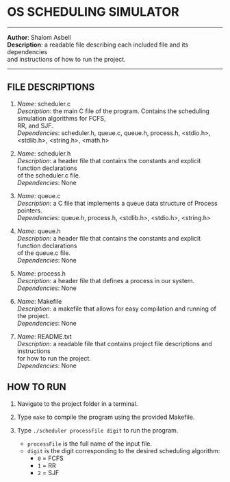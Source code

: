 # OS SCHEDULING SIMULATOR

*******************************************************************************************************
**Author**: Shalom Asbell                                                                            
**Description**: a readable file describing each included file and its dependencies                     
  and instructions of how to run the project.                                                         
*******************************************************************************************************

## FILE DESCRIPTIONS

1. *Name*: scheduler.c  
   *Description*: the main C file of the program. Contains the scheduling simulation algorithms for FCFS,  
   RR, and SJF.  
   *Dependencies*: scheduler.h, queue.c, queue.h, process.h, <stdio.h>, <stdlib.h>, <string.h>, <math.h>  

2. *Name*: scheduler.h  
   *Description*: a header file that contains the constants and explicit function declarations  
   of the scheduler.c file.  
   *Dependencies*: None  

3. *Name*: queue.c  
   *Description*: a C file that implements a queue data structure of Process pointers.  
   *Dependencies*: queue.h, process.h, <stdlib.h>, <stdio.h>, <string.h>  

4. *Name*: queue.h  
   *Description*: a header file that contains the constants and explicit function declarations  
   of the queue.c file.  
   *Dependencies*: None  

5. *Name*: process.h  
   *Description*: a header file that defines a process in our system.  
   *Dependencies*: None  

6. *Name*: Makefile  
   *Description*: a makefile that allows for easy compilation and running of the project.  
   *Dependencies*: None  

7. *Name*: README.txt  
   *Description*: a readable file that contains project file descriptions and instructions  
   for how to run the project.  
   *Dependencies*: None  

## HOW TO RUN

1. Navigate to the project folder in a terminal.  
2. Type `make` to compile the program using the provided Makefile.  
3. Type `./scheduler processFile digit` to run the program.  

   - `processFile` is the full name of the input file.  
   - `digit` is the digit corresponding to the desired scheduling algorithm:  
     - `0` = FCFS  
     - `1` = RR  
     - `2` = SJF  
